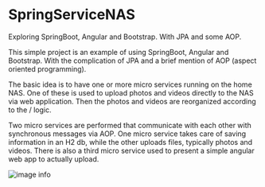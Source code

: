 # SpringServiceNAS
Exploring SpringBoot, Angular and Bootstrap. With JPA and some AOP.

This simple project is an example of using SpringBoot, Angular and Bootstrap. With the complication of 
JPA and a brief mention of AOP (aspect oriented programming).

The basic idea is to have one or more micro services running on the home NAS. One of these is used to 
upload photos and videos directly to the NAS via web application. Then the photos and videos are 
reorganized according to the <year> / <month> logic.


Two micro services are performed that communicate with each other with synchronous messages via AOP. 
One micro service takes care of saving information in an H2 db, while the other uploads files, 
typically photos and videos. There is also a third micro service used to present a simple angular web app to actually upload.



![image info](./pictures/image.png)
